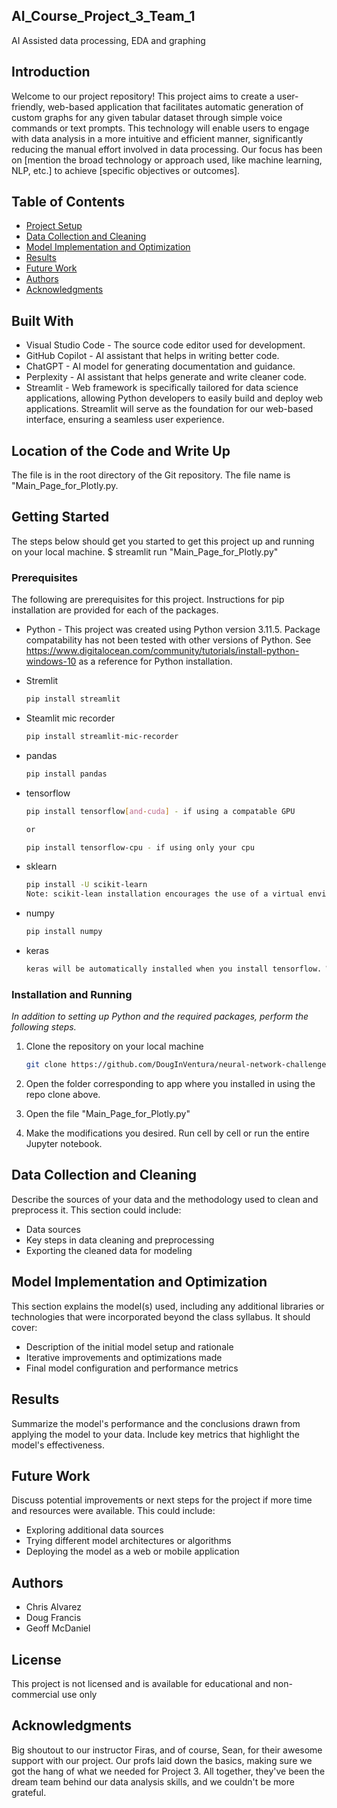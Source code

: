 ## AI_Course_Project_3_Team_1
AI Assisted data processing, EDA and graphing

## Introduction

Welcome to our project repository! This project aims to create a user-friendly, web-based application that facilitates automatic generation of custom graphs for any given tabular dataset through simple voice commands or text prompts. This technology will enable users to engage with data analysis in a more intuitive and efficient manner, significantly reducing the manual effort involved in data processing. Our focus has been on [mention the broad technology or approach used, like machine learning, NLP, etc.] to achieve [specific objectives or outcomes].

## Table of Contents

- [Project Setup](#project-setup)
- [Data Collection and Cleaning](#data-collection-and-cleaning)
- [Model Implementation and Optimization](#model-implementation-and-optimization)
- [Results](#results)
- [Future Work](#future-work)
- [Authors](#Authors)
- [Acknowledgments](#Acknowledgments)

## Built With
- Visual Studio Code - The source code editor used for development.
- GitHub Copilot - AI assistant that helps in writing better code.
- ChatGPT - AI model for generating documentation and guidance.
- Perplexity - AI assistant that helps generate and write cleaner code.
- Streamlit - Web framework is specifically tailored for data science applications, allowing Python developers to easily build and deploy web applications. Streamlit will serve as the foundation for our web-based interface, ensuring a seamless user experience.

## Location of the Code and Write Up

The file is in the root directory of the Git repository. The file name is "Main_Page_for_Plotly.py. 

## Getting Started

The steps below should get you started to get this project up and running on your local machine.
$ streamlit run "Main_Page_for_Plotly.py"

### Prerequisites

The following are prerequisites for this project. Instructions for pip installation are provided for each of the packages.

* Python - This project was created using Python version 3.11.5. Package compatability has not been tested with other versions of Python. See https://www.digitalocean.com/community/tutorials/install-python-windows-10 as a reference for Python installation.

* Stremlit
  ```sh
  pip install streamlit
  ```

* Steamlit mic recorder
  ```sh
  pip install streamlit-mic-recorder
  ```
  
* pandas 
  ```sh
  pip install pandas
  ```
* tensorflow 
  ```sh
  pip install tensorflow[and-cuda] - if using a compatable GPU

  or 

  pip install tensorflow-cpu - if using only your cpu
  ```
* sklearn 
  ```sh
  pip install -U scikit-learn
  Note: scikit-lean installation encourages the use of a virtual environment. See https://scikit-learn.org/stable/install.html
  ```
* numpy 
  ```sh
  pip install numpy
  ```
* keras 
  ```sh
  keras will be automatically installed when you install tensorflow. While it can be installed separately, it is recommended to just use the pip installation of tensor flow to install keras.
  ```

### Installation and Running

_In addition to setting up Python and the required packages, perform the following steps._

1. Clone the repository on your local machine
   ```sh
   git clone https://github.com/DougInVentura/neural-network-challenge-2.git
   ```
2. Open the folder corresponding to app where you installed in using the repo clone above.

3. Open the file "Main_Page_for_Plotly.py"

4. Make the modifications you desired. Run cell by cell or run the entire Jupyter notebook.
## Data Collection and Cleaning

Describe the sources of your data and the methodology used to clean and preprocess it. This section could include:
- Data sources
- Key steps in data cleaning and preprocessing
- Exporting the cleaned data for modeling

## Model Implementation and Optimization

This section explains the model(s) used, including any additional libraries or technologies that were incorporated beyond the class syllabus. It should cover:
- Description of the initial model setup and rationale
- Iterative improvements and optimizations made
- Final model configuration and performance metrics

## Results

Summarize the model's performance and the conclusions drawn from applying the model to your data. Include key metrics that highlight the model's effectiveness.

## Future Work

Discuss potential improvements or next steps for the project if more time and resources were available. This could include:
- Exploring additional data sources
- Trying different model architectures or algorithms
- Deploying the model as a web or mobile application

## Authors
- Chris Alvarez
- Doug Francis
- Geoff McDaniel

## License
This project is not licensed and is available for educational and non-commercial use only

## Acknowledgments
Big shoutout to our instructor Firas, and of course, Sean, for their awesome support with our project. Our profs laid down the basics, making sure we got the hang of what we needed for Project 3. All together, they've been the dream team behind our data analysis skills, and we couldn't be more grateful.
